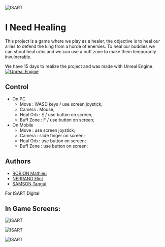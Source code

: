 
![ISART](https://cdn.discordapp.com/attachments/1027192447232643152/1049994954765783101/41IAAAAAAAAAAAAAAAAAAAAAAAAAAAAAAAAAAAAAAAAAAAAAAAAAAAAAAAAAAAAAAAAAAID38G9iVlFIesar5AAAAABJRU5ErkJggg.png)


# I Need Healing

This project is a game where we play as a healer, the objective is to heal our allies to defend the king from a horde of enemies.
To heal our buddies we can shoot heal orbs and we can use a buff zone to make them temporarily invulnerable.

We have 15 days to realize the project and was made with Unreal Engine. [![Unreal Engine](https://img.shields.io/badge/Unreal%20Engine-4.27.2-blue)](https://www.unrealengine.com)
## Control

- On PC
    - Move : WASD keys / use screen joystick;
    - Camera : Mouse;
    - Heal Orb : E / use button on screen;
    - Buff Zone : F / use button on screen; 
- On Mobile
    - Move : use screen joystick;
    - Camera : slide finger on screen;
    - Heal Orb : use button on screen;
    - Buff Zone : use button on screen; 

## Authors

- <a href = "mailto: m.robion@student.isartdigital.com">ROBION Mathieu</a>
- <a href = "mailto: e.nerrand@student.isartdigital.com">NERRAND Eliot</a>
- <a href = "mailto: t.samson@student.isartdigital.com">SAMSON Tangui</a>

For ISART Digital
## In Game Screens:
![ISART](https://cdn.discordapp.com/attachments/1044603202902966304/1049992401147658270/image.png)

![ISART](https://cdn.discordapp.com/attachments/1044603202902966304/1049992646791266325/image.png)

![ISART](https://cdn.discordapp.com/attachments/1044603202902966304/1049992945098563624/Capture_decran_2022-12-07_111621.png)
